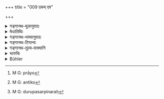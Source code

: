 +++
title = "009 एकम् एव"

+++

<details><summary>गङ्गानथ-मूलानुवादः</summary>

Fire burns only one man who may happen to approach it carelessly; the fire of the King, on the other hand, consumes the entire family, along with its cattle and hoard of wealth.—(9)
</details>

<details><summary>मेधातिथिः</summary>

अस्य विधेर् अर्थवादश्लोका एते । राजधर्मो ऽपि सन् सर्वपुरुषार्थो ऽयम् । यो[^६] ऽग्निं हस्तादिना स्पृशति, समिद्धस्याप्य् अन्तिकवर्ती[^७] भवति, स **दुरुपसर्पी** नरः[^८] प्रमादस्खलितो दह्यते । राजा तु क्रुद्धः सपुत्रधनदारबान्धवं दहति । **कुलं** ये केचिद् ज्ञातयः स्वजनाश् च । तान् अप्य् अपराधसंबन्धात् पशुभिर् धनसंचयैश् च सह नाशयति ॥ ७.९ ॥


[^८]:
     M G: durupasarpinaraḥ


[^७]:
     M G: antiko


[^६]:
     M G: prāyo
</details>

<details><summary>गङ्गानथ-भाष्यानुवादः</summary>

The following verses are commendatory supplements to the foregoing Injunction. Though the context deals with the ‘Duties of Kings’, yet what is stated here applies to all men.

When a man touches fire with his hand, or goes too near the fire when it is burning fiercely,—he is said to be ‘approaching it carelessly’; and when he is thus careless, he becomes burnt. If, however, the King happens to be angry, he destroys the man along with his wife, children, relations and property. In fact; on account of the fault committed by the master of the house, he destroys all those relations and friends that may happen to be with the family at the time, along with all their goods and chattels.—(9)
</details>

<details><summary>गङ्गानथ-टिप्पन्यः</summary>

This verse is quoted in *Parāśaramādhava* (Ācāra, p. 392);—in the same work (Vyavahāra, p. 6);—and in *Vīramitrodaya* (Rājanīti, p. 18), which adds the following notes:—When a man carelessly approaches too near the fire, he himself alone is burnt, not his sons or other relations;—others have explained ‘*durupasarpiṇam*’ as ‘one who approaches the fire for the purpose of throwing himself into it, with a view to escape from misery’;—better still than both these explanations is the following one:—‘When a man, knowing himself to be guilty, proceeds, through bravado, to touch Fire in an ordeal, it is he alone that is burnt by the fire; but the king, becoming angry with him, destroys the man himself as well as his son, brother and other members of the family, along with his cattle and other possessions.’ It is thus alone that the two halves of the verse become correlated.
</details>

<details><summary>गङ्गानथ-तुल्य-वाक्यानि</summary>

**(verses 7.3-13)  
**

See Comparative notes for [Verse 7.3](http://www.wisdomlib.org/hinduism/book/manusmriti-with-the-commentary-of-medhatithi/d/doc200663.html#comparative-notes "English translation of verse").
</details>

<details><summary>भारुचिः</summary>

यस्माद् अकार्यकारिणां तत्सहायानां तदपराधसंबन्धानां च **कुलं दहति** । अतो ऽप्य् असौ नावमन्तव्यः ॥ ७.९॥

_यतश् च-_
</details>

<details><summary>Bühler</summary>

009	Fire burns one man only, if he carelessly approaches it, the fire of a king's (anger) consumes the (whole) family, together with its cattle and its hoard of property.
</details>
